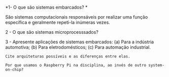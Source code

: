 
*1- O que são sistemas embarcados? *
   
   
   São sistemas computacionais responsáveis por realizar uma função específica 
   e geralmente repeti-la inúmeras vezes.
   
   

   2 - O que são sistemas microprocesssados?

   3 - Apresente aplicações de sistemas embarcados: (a) Para a indústria automotiva; (b) Para eletrodomésticos; (c) Para automação industrial.

    Cite arquiteturas possíveis e as diferenças entre elas.

    Por que usamos o Raspberry Pi na disciplina, ao invés de outro system-on-chip?


